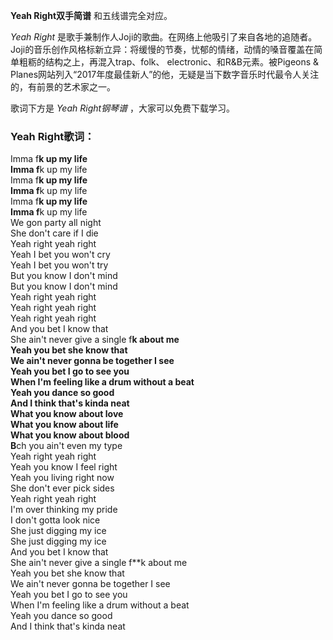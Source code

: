 

**Yeah Right双手简谱** 和五线谱完全对应。

_Yeah Right_
是歌手兼制作人Joji的歌曲。在网络上他吸引了来自各地的追随者。Joji的音乐创作风格标新立异：将缓慢的节奏，忧郁的情绪，动情的嗓音覆盖在简单粗粝的结构之上，再混入trap、folk、
electronic、和R&B元素。被Pigeons &
Planes网站列入“2017年度最佳新人”的他，无疑是当下数字音乐时代最令人关注的，有前景的艺术家之一。

歌词下方是 _Yeah Right钢琴谱_ ，大家可以免费下载学习。

### Yeah Right歌词：

Imma f**k up my life  
Imma f**k up my life  
Imma f**k up my life  
Imma f**k up my life  
Imma f**k up my life  
Imma f**k up my life  
We gon party all night  
She don't care if I die  
Yeah right yeah right  
Yeah I bet you won't cry  
Yeah I bet you won't try  
But you know I don't mind  
But you know I don't mind  
Yeah right yeah right  
Yeah right yeah right  
Yeah right yeah right  
And you bet I know that  
She ain't never give a single f**k about me  
Yeah you bet she know that  
We ain't never gonna be together I see  
Yeah you bet I go to see you  
When I'm feeling like a drum without a beat  
Yeah you dance so good  
And I think that's kinda neat  
What you know about love  
What you know about life  
What you know about blood  
B**ch you ain't even my type  
Yeah right yeah right  
Yeah you know I feel right  
Yeah you living right now  
She don't ever pick sides  
Yeah right yeah right  
I'm over thinking my pride  
I don't gotta look nice  
She just digging my ice  
She just digging my ice  
And you bet I know that  
She ain't never give a single f**k about me  
Yeah you bet she know that  
We ain't never gonna be together I see  
Yeah you bet I go to see you  
When I'm feeling like a drum without a beat  
Yeah you dance so good  
And I think that's kinda neat


